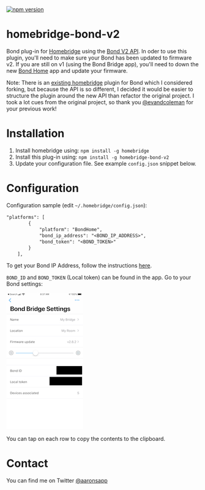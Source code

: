 [![npm version](https://badge.fury.io/js/homebridge-bond-v2.svg)](https://badge.fury.io/js/homebridge-bond-v2)
# homebridge-bond-v2

Bond plug-in for [Homebridge](https://github.com/nfarina/homebridge) using the [Bond V2 API](http://docs-local.appbond.com). In oder to use this plugin, you'll need to make sure your Bond has been updated to firmware v2. If you are still on v1 (using the Bond Bridge app), you'll need to down the new [Bond Home](https://apps.apple.com/us/app/bond-home/id1447691811) app and update your firmware.

Note: There is an [existing homebridge](https://github.com/evandcoleman/homebridge-bond) plugin for Bond which I considered forking, but because the API is so different, I decided it would be easier to structure the plugin around the new API than refactor the original project. I took a lot cues from the original project, so thank you [@evandcoleman](https://github.com/evandcoleman) for your previous work!

# Installation

1. Install homebridge using: `npm install -g homebridge`
2. Install this plug-in using: `npm install -g homebridge-bond-v2`
3. Update your configuration file. See example `config.json` snippet below.

# Configuration

Configuration sample (edit `~/.homebridge/config.json`):

```
"platforms": [
        {
            "platform": "BondHome",
            "bond_ip_address": "<BOND_IP_ADDRESS>",
            "bond_token": "<BOND_TOKEN>"
        }
    ],
```

To get your Bond IP Address, follow the instructions [here](https://github.com/aarons22/homebridge-bond-v2/wiki/Get-Bond-IP-Address).

`BOND_ID` and `BOND_TOKEN` (Local token) can be found in the app. Go to your Bond settings:

![alt text](./docs/bond-settings.jpeg 'Bond Settings')

You can tap on each row to copy the contents to the clipboard.

# Contact

You can find me on Twitter [@aaronsapp](https://twitter.com/aaronsapp)
